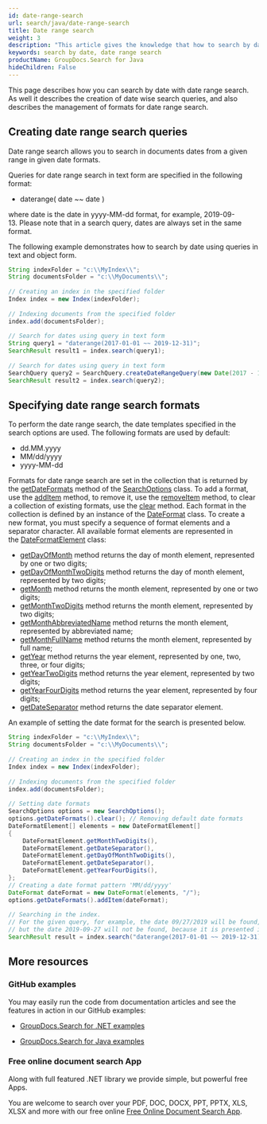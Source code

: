 ```yaml
---
id: date-range-search
url: search/java/date-range-search
title: Date range search
weight: 3
description: "This article gives the knowledge that how to search by date with date range search using Java search API."
keywords: search by date, date range search
productName: GroupDocs.Search for Java
hideChildren: False
---
```

This page describes how you can search by date with date range search. As well it describes the creation of date wise search queries, and also describes the management of formats for date range search.

## Creating date range search queries

Date range search allows you to search in documents dates from a given range in given date formats.

Queries for date range search in text form are specified in the following format:

*   daterange( date ~~ date )

where date is the date in yyyy-MM-dd format, for example, 2019-09-13. Please note that in a search query, dates are always set in the same format.

The following example demonstrates how to search by date using queries in text and object form.



```java
String indexFolder = "c:\\MyIndex\\";
String documentsFolder = "c:\\MyDocuments\\";
 
// Creating an index in the specified folder
Index index = new Index(indexFolder);
 
// Indexing documents from the specified folder
index.add(documentsFolder);
 
// Search for dates using query in text form
String query1 = "daterange(2017-01-01 ~~ 2019-12-31)";
SearchResult result1 = index.search(query1);
 
// Search for dates using query in text form
SearchQuery query2 = SearchQuery.createDateRangeQuery(new Date(2017 - 1900, 1 - 1, 1), new Date(2019 - 1900, 12 - 1, 31));
SearchResult result2 = index.search(query2);
```

## Specifying date range search formats

To perform the date range search, the date templates specified in the search options are used. The following formats are used by default:

*   dd.MM.yyyy
*   MM/dd/yyyy
*   yyyy-MM-dd

Formats for date range search are set in the collection that is returned by the [getDateFormats](https://reference.groupdocs.com/search/java/com.groupdocs.search.options/SearchOptions#getDateFormats()) method of the [SearchOptions](https://reference.groupdocs.com/search/java/com.groupdocs.search.options/SearchOptions) class. To add a format, use the [addItem](https://reference.groupdocs.com/search/java/com.groupdocs.search.options/DateFormatCollection#addItem(com.groupdocs.search.options.DateFormat)) method, to remove it, use the [removeItem](https://reference.groupdocs.com/search/java/com.groupdocs.search.options/DateFormatCollection#removeItem(com.groupdocs.search.options.DateFormat)) method, to clear a collection of existing formats, use the [clear](https://reference.groupdocs.com/search/java/com.groupdocs.search.options/DateFormatCollection#clear()) method. Each format in the collection is defined by an instance of the [DateFormat](https://reference.groupdocs.com/search/java/com.groupdocs.search.options/DateFormat) class. To create a new format, you must specify a sequence of format elements and a separator character. All available format elements are represented in the [DateFormatElement](https://reference.groupdocs.com/search/java/com.groupdocs.search.options/DateFormatElement) class:

*   [getDayOfMonth](https://reference.groupdocs.com/search/java/com.groupdocs.search.options/DateFormatElement#getDayOfMonth()) method returns the day of month element, represented by one or two digits;
*   [getDayOfMonthTwoDigits](https://reference.groupdocs.com/search/java/com.groupdocs.search.options/DateFormatElement#getDayOfMonthTwoDigits()) method returns the day of month element, represented by two digits;
*   [getMonth](https://reference.groupdocs.com/search/java/com.groupdocs.search.options/DateFormatElement#getMonth()) method returns the month element, represented by one or two digits;
*   [getMonthTwoDigits](https://reference.groupdocs.com/search/java/com.groupdocs.search.options/DateFormatElement#getMonthTwoDigits()) method returns the month element, represented by two digits;
*   [getMonthAbbreviatedName](https://reference.groupdocs.com/search/java/com.groupdocs.search.options/DateFormatElement#getMonthAbbreviatedName()) method returns the month element, represented by abbreviated name;
*   [getMonthFullName](https://reference.groupdocs.com/search/java/com.groupdocs.search.options/DateFormatElement#getMonthFullName()) method returns the month element, represented by full name;
*   [getYear](https://reference.groupdocs.com/search/java/com.groupdocs.search.options/DateFormatElement#getYear()) method returns the year element, represented by one, two, three, or four digits;
*   [getYearTwoDigits](https://reference.groupdocs.com/search/java/com.groupdocs.search.options/DateFormatElement#getYearTwoDigits()) method returns the year element, represented by two digits;
*   [getYearFourDigits](https://reference.groupdocs.com/search/java/com.groupdocs.search.options/DateFormatElement#getYearFourDigits()) method returns the year element, represented by four digits;
*   [getDateSeparator](https://reference.groupdocs.com/search/java/com.groupdocs.search.options/DateFormatElement#getDateSeparator()) method returns the date separator element.

An example of setting the date format for the search is presented below.



```java
String indexFolder = "c:\\MyIndex\\";
String documentsFolder = "c:\\MyDocuments\\";
 
// Creating an index in the specified folder
Index index = new Index(indexFolder);
 
// Indexing documents from the specified folder
index.add(documentsFolder);
 
// Setting date formats
SearchOptions options = new SearchOptions();
options.getDateFormats().clear(); // Removing default date formats
DateFormatElement[] elements = new DateFormatElement[]
{
    DateFormatElement.getMonthTwoDigits(),
    DateFormatElement.getDateSeparator(),
    DateFormatElement.getDayOfMonthTwoDigits(),
    DateFormatElement.getDateSeparator(),
    DateFormatElement.getYearFourDigits(),
};
// Creating a date format pattern 'MM/dd/yyyy'
DateFormat dateFormat = new DateFormat(elements, "/");
options.getDateFormats().addItem(dateFormat);
 
// Searching in the index.
// For the given query, for example, the date 09/27/2019 will be found,
// but the date 2019-09-27 will not be found, because it is presented in a format that is not specified in the search options.
SearchResult result = index.search("daterange(2017-01-01 ~~ 2019-12-31)", options);
```

## More resources

### GitHub examples

You may easily run the code from documentation articles and see the features in action in our GitHub examples:

*   [GroupDocs.Search for .NET examples](https://github.com/groupdocs-search/GroupDocs.Search-for-.NET)
    
*   [GroupDocs.Search for Java examples](https://github.com/groupdocs-search/GroupDocs.Search-for-Java)
    

### Free online document search App

Along with full featured .NET library we provide simple, but powerful free Apps.

You are welcome to search over your PDF, DOC, DOCX, PPT, PPTX, XLS, XLSX and more with our free online [Free Online Document Search App](https://products.groupdocs.app/search).

